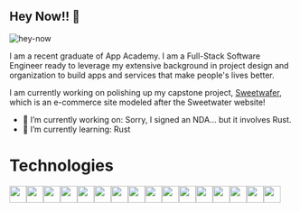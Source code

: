 ## Hey Now!! 👋
![hey-now](https://github.com/AppBK/AppBK/assets/107947798/4885f31d-af5c-49b9-984f-d3cc107e39e2)



I am a recent graduate of App Academy. I am a Full-Stack Software Engineer ready to leverage my extensive background in project design and organization to build apps and services that make people's lives better.

I am currently working on polishing up my capstone project, <a href="https://sweetwafer.onrender.com">Sweetwafer</a>, which is an e-commerce site modeled after the Sweetwater website!

<!--
**AppBK/AppBK** is a ✨ _special_ ✨ repository because its `README.md` (this file) appears on your GitHub profile.

Here are some ideas to get you started:

- 🔭 I’m currently working on ...
- 🌱 I’m currently learning ...
- 👯 I’m looking to collaborate on ...
- 🤔 I’m looking for help with ...
- 💬 Ask me about ...
- 📫 How to reach me: ...
- 😄 Pronouns: ...
- ⚡ Fun fact: ...
-->
- 🔭 I’m currently working on: Sorry, I signed an NDA... but it involves Rust.
- 🌱 I’m currently learning: Rust

# Technologies

<img src="https://img.shields.io/badge/javascript-%23323330.svg?style=for-the-badge&logo=javascript&logoColor=%23F7DF1E" height=30/><img src="https://camo.githubusercontent.com/a1b2dac5667822ee0d98ae6d799da61987fd1658dfeb4d2ca6e3c99b1535ebd8/68747470733a2f2f696d672e736869656c64732e696f2f62616467652f707974686f6e2d3336373041303f7374796c653d666f722d7468652d6261646765266c6f676f3d707974686f6e266c6f676f436f6c6f723d666664643534" height=30/><img src="https://img.shields.io/badge/html5-%23E34F26.svg?style=for-the-badge&logo=html5&logoColor=white" height=30/><img src="https://img.shields.io/badge/css3-%231572B6.svg?style=for-the-badge&logo=css3&logoColor=white" height=30/><img src="https://camo.githubusercontent.com/ab4c3c731a174a63df861f7b118d6c8a6c52040a021a552628db877bd518fe84/68747470733a2f2f696d672e736869656c64732e696f2f62616467652f72656163742d2532333230323332612e7376673f7374796c653d666f722d7468652d6261646765266c6f676f3d7265616374266c6f676f436f6c6f723d253233363144414642" height=30/><img src="https://img.shields.io/badge/redux-%23593d88.svg?style=for-the-badge&logo=redux&logoColor=white" height=30/><img src="https://img.shields.io/badge/express.js-%23404d59.svg?style=for-the-badge&logo=express&logoColor=%2361DAFB" height=30 /><img src="https://img.shields.io/badge/flask-%23000.svg?style=for-the-badge&logo=flask&logoColor=white" height=30/><img src="https://img.shields.io/badge/AWS-%23FF9900.svg?style=for-the-badge&logo=amazon-aws&logoColor=white" height=30/><img src="https://img.shields.io/badge/node.js-6DA55F?style=for-the-badge&logo=node.js&logoColor=white" height=30 /><img src="https://img.shields.io/badge/postgres-%23316192.svg?style=for-the-badge&logo=postgresql&logoColor=white" height=30 /><img src="https://img.shields.io/badge/figma-%23F24E1E.svg?style=for-the-badge&logo=figma&logoColor=white" height=30 /><img src="https://img.shields.io/badge/Sequelize-52B0E7?style=for-the-badge&logo=Sequelize&logoColor=white" height=30 /><img src="https://img.shields.io/badge/github-%23121011.svg?style=for-the-badge&logo=github&logoColor=white" height=30 /><img src="https://img.shields.io/badge/Rust-%25000000?style=for-the-badge&logo=rust&logoColor=%23E33A25&labelColor=%23000&color=%23E33A25" height=30 /><img src="https://img.shields.io/badge/Oauth-%25000000?style=for-the-badge&logo=auth0&logoColor=%23FFFFFF&labelColor=%23000&color=%23000" height=30 />
